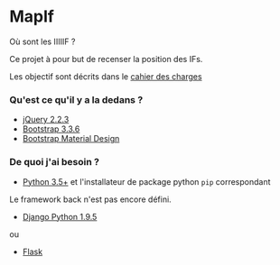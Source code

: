 # MapIf
Où sont les IIIIIF ?

Ce projet à pour but de recenser la position des IFs.

Les objectif sont décrits dans le [cahier des charges]()

### Qu'est ce qu'il y a la dedans ?
 * [jQuery 2.2.3](http://jquery.com/)
 * [Bootstrap 3.3.6](http://getbootstrap.com/)
 * [Bootstrap Material Design](http://fezvrasta.github.io/bootstrap-material-design/)

### De quoi j'ai besoin ?
 * [Python 3.5+](https://www.python.org/downloads/) et l'installateur de package python `pip` correspondant

 Le framework back n'est pas encore défini.

 * [Django Python 1.9.5](https://www.djangoproject.com/)

 ou
 * [Flask](http://flask.pocoo.org/)
